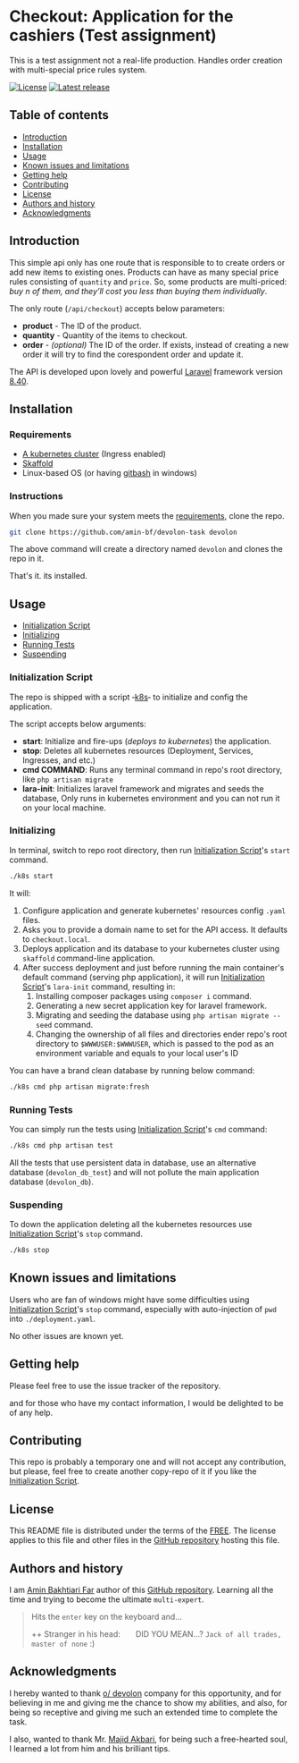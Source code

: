 # Checkout: Application for the cashiers (Test assignment)

This is a test assignment not a real-life production. Handles order creation with multi-special price rules system.

[![License](https://img.shields.io/badge/LICENSE-FREE-green)](https://github.com/amin-bf/devolon-task/blob/main/LICENSE)
[![Latest release](https://img.shields.io/github/v/release/amin-bf/devolon-task.svg?style=flat-square&color=b44e88)](https://github.com/amin-bf/devolon-task/releases)

## Table of contents

-   [Introduction](#introduction)
-   [Installation](#installation)
-   [Usage](#usage)
-   [Known issues and limitations](#known-issues-and-limitations)
-   [Getting help](#getting-help)
-   [Contributing](#contributing)
-   [License](#license)
-   [Authors and history](#authors-and-history)
-   [Acknowledgments](#acknowledgments)

## Introduction

This simple api only has one route that is responsible to to create orders or add new items to existing ones. Products can have as many special price rules consisting of `quantity` and `price`. So, some products are multi-priced: _buy n of them, and they’ll cost you less than buying them individually_.

The only route (`/api/checkout`) accepts below parameters:

-   **product** - The ID of the product.
-   **quantity** - Quantity of the items to checkout.
-   **order** - _(optional)_ The ID of the order. If exists, instead of creating a new order it will try to find the corespondent order and update it.

The API is developed upon lovely and powerful [Laravel](https://laravel.com/) framework version [8.40](https://laravel.com/docs/8.x).

## Installation

### Requirements

-   [A kubernetes cluster](https://kubernetes.io/) (Ingress enabled)
-   [Skaffold](https://skaffold.dev/)
-   Linux-based OS (or having [gitbash](https://git-scm.com/downloads) in windows)

### Instructions

When you made sure your system meets the [requirements](#requirements), clone the repo.

```bash
git clone https://github.com/amin-bf/devolon-task devolon
```

The above command will create a directory named `devolon` and clones the repo in it.

That's it. its installed.

## Usage

-   [Initialization Script](#initialization-script)
-   [Initializing](#initializing)
-   [Running Tests](#running-tests)
-   [Suspending](#suspending)

### Initialization Script

The repo is shipped with a script &dash;[k8s](https://github.com/amin-bf/devolon-task/blob/main/k8s)&dash; to initialize and config the application.

The script accepts below arguments:

-   **start**: Initialize and fire-ups (_deploys to kubernetes_) the application.
-   **stop**: Deletes all kubernetes resources (Deployment, Services, Ingresses, and etc.)
-   **cmd COMMAND**: Runs any terminal command in repo's root directory, like `php artisan migrate`
-   **lara-init**: Initializes laravel framework and migrates and seeds the database, Only runs in kubernetes environment and you can not run it on your local machine.

### Initializing

In terminal, switch to repo root directory, then run [Initialization Script](#initialization-script)'s `start` command.

```bash
./k8s start
```

It will:

1. Configure application and generate kubernetes' resources config `.yaml` files.
2. Asks you to provide a domain name to set for the API access. It defaults to `checkout.local`.
3. Deploys application and its database to your kubernetes cluster using `skaffold` command-line application.
4. After success deployment and just before running the main container's default command (serving php application), it will run [Initialization Script](#initialization-script)'s `lara-init` command, resulting in:
    1. Installing composer packages using `composer i` command.
    2. Generating a new secret application key for laravel framework.
    3. Migrating and seeding the database using `php artisan migrate --seed` command.
    4. Changing the ownership of all files and directories ender repo's root directory to `$WWWUSER:$WWWUSER`, which is passed to the pod as an environment variable and equals to your local user's ID

You can have a brand clean database by running below command:

```bash
./k8s cmd php artisan migrate:fresh
```

### Running Tests

You can simply run the tests using [Initialization Script](#initialization-script)'s `cmd` command:

```bash
./k8s cmd php artisan test
```

All the tests that use persistent data in database, use an alternative database (`devolon_db_test`) and will not pollute the main application database (`devolon_db`).

### Suspending

To down the application deleting all the kubernetes resources use [Initialization Script](#initialization-script)'s `stop` command.

```bash
./k8s stop
```

## Known issues and limitations

Users who are fan of windows might have some difficulties using [Initialization Script](#initialization-script)'s `stop` command, especially with auto-injection of `pwd` into `./deployment.yaml`.

No other issues are known yet.

## Getting help

Please feel free to use the issue tracker of the repository.

and for those who have my contact information, I would be delighted to be of any help.

## Contributing

This repo is probably a temporary one and will not accept any contribution, but please, feel free to create another copy-repo of it if you like the [Initialization Script](#initialization-script).

## License

This README file is distributed under the terms of the [FREE](https://github.com/amin-bf/devolon-task/blob/main/LICENSE). The license applies to this file and other files in the [GitHub repository](https://github.com/amin-bf/devolon-task) hosting this file.

## Authors and history

I am [Amin Bakhtiari Far](https://github.com/amin-bf) author of this [GitHub repository](https://github.com/amin-bf/devolon-task). Learning all the time and trying to become the ultimate `multi-expert`.

> Hits the `enter` key on the keyboard and...
>
> ++ Stranger in his head: &nbsp;&nbsp;&nbsp;&nbsp;&nbsp;&nbsp;DID YOU MEAN...? `Jack of all trades, master of none` :)

## Acknowledgments

I hereby wanted to thank [o/ devolon](https://www.devolon.fi/en/) company for this opportunity, and for believing in me and giving me the chance to show my abilities, and also, for being so receptive and giving me such an extended time to complete the task.

I also, wanted to thank Mr. [Majid Akbari](https://github.com/majidakbari), for being such a free-hearted soul, I learned a lot from him and his brilliant tips.
